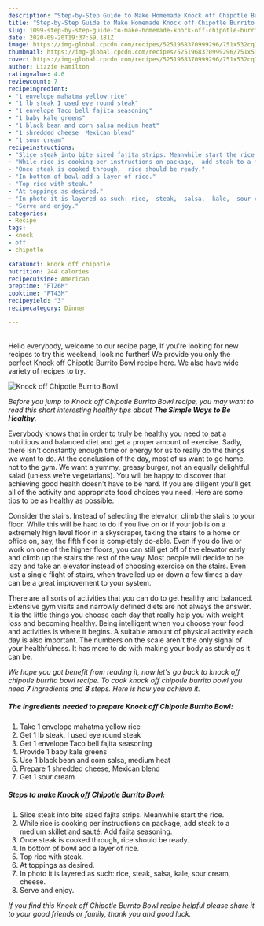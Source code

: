 ```yaml
---
description: "Step-by-Step Guide to Make Homemade Knock off Chipotle Burrito Bowl"
title: "Step-by-Step Guide to Make Homemade Knock off Chipotle Burrito Bowl"
slug: 1099-step-by-step-guide-to-make-homemade-knock-off-chipotle-burrito-bowl
date: 2020-09-20T19:37:59.181Z
image: https://img-global.cpcdn.com/recipes/5251968370999296/751x532cq70/knock-off-chipotle-burrito-bowl-recipe-main-photo.jpg
thumbnail: https://img-global.cpcdn.com/recipes/5251968370999296/751x532cq70/knock-off-chipotle-burrito-bowl-recipe-main-photo.jpg
cover: https://img-global.cpcdn.com/recipes/5251968370999296/751x532cq70/knock-off-chipotle-burrito-bowl-recipe-main-photo.jpg
author: Lizzie Hamilton
ratingvalue: 4.6
reviewcount: 7
recipeingredient:
- "1 envelope mahatma yellow rice"
- "1 lb steak I used eye round steak"
- "1 envelope Taco bell fajita seasoning"
- "1 baby kale greens"
- "1 black bean and corn salsa medium heat"
- "1 shredded cheese  Mexican blend"
- "1 sour cream"
recipeinstructions:
- "Slice steak into bite sized fajita strips. Meanwhile start the rice."
- "While rice is cooking per instructions on package,  add steak to a medium skillet and sauté.  Add fajita seasoning."
- "Once steak is cooked through,  rice should be ready."
- "In bottom of bowl add a layer of rice."
- "Top rice with steak."
- "At toppings as desired."
- "In photo it is layered as such: rice,  steak,  salsa,  kale,  sour cream,  cheese."
- "Serve and enjoy."
categories:
- Recipe
tags:
- knock
- off
- chipotle

katakunci: knock off chipotle 
nutrition: 244 calories
recipecuisine: American
preptime: "PT26M"
cooktime: "PT43M"
recipeyield: "3"
recipecategory: Dinner

---
```

<br>
Hello everybody, welcome to our recipe page, If you're looking for new recipes to try this weekend, look no further! We provide you only the perfect Knock off Chipotle Burrito Bowl recipe here. We also have wide variety of recipes to try.
<br>


![Knock off Chipotle Burrito Bowl](https://img-global.cpcdn.com/recipes/5251968370999296/751x532cq70/knock-off-chipotle-burrito-bowl-recipe-main-photo.jpg)

<i>Before you jump to Knock off Chipotle Burrito Bowl recipe, you may want to read this short interesting healthy tips about <strong>The Simple Ways to Be Healthy</strong>.</i>

Everybody knows that in order to truly be healthy you need to eat a nutritious and balanced diet and get a proper amount of exercise. Sadly, there isn't constantly enough time or energy for us to really do the things we want to do. At the conclusion of the day, most of us want to go home, not to the gym. We want a yummy, greasy burger, not an equally delightful salad (unless we’re vegetarians). You will be happy to discover that achieving good health doesn't have to be hard. If you are diligent you'll get all of the activity and appropriate food choices you need. Here are some tips to be as healthy as possible.

Consider the stairs. Instead of selecting the elevator, climb the stairs to your floor. While this will be hard to do if you live on or if your job is on a extremely high level floor in a skyscraper, taking the stairs to a home or office on, say, the fifth floor is completely do-able. Even if you do live or work on one of the higher floors, you can still get off of the elevator early and climb up the stairs the rest of the way. Most people will decide to be lazy and take an elevator instead of choosing exercise on the stairs. Even just a single flight of stairs, when travelled up or down a few times a day--can be a great improvement to your system. 

There are all sorts of activities that you can do to get healthy and balanced. Extensive gym visits and narrowly defined diets are not always the answer. It is the little things you choose each day that really help you with weight loss and becoming healthy. Being intelligent when you choose your food and activities is where it begins. A suitable amount of physical activity each day is also important. The numbers on the scale aren't the only signal of your healthfulness. It has more to do with making your body as sturdy as it can be. 


<i>We hope you got benefit from reading it, now let's go back to knock off chipotle burrito bowl recipe. To cook knock off chipotle burrito bowl you need <strong>7</strong> ingredients and <strong>8</strong> steps. Here is how you achieve it.
</i>

##### The ingredients needed to prepare Knock off Chipotle Burrito Bowl:

1. Take 1 envelope mahatma yellow rice
1. Get 1 lb steak, I used eye round steak
1. Get 1 envelope Taco bell fajita seasoning
1. Provide 1 baby kale greens
1. Use 1 black bean and corn salsa, medium heat
1. Prepare 1 shredded cheese,  Mexican blend
1. Get 1 sour cream


##### Steps to make Knock off Chipotle Burrito Bowl:

1. Slice steak into bite sized fajita strips. Meanwhile start the rice.
1. While rice is cooking per instructions on package,  add steak to a medium skillet and sauté.  Add fajita seasoning.
1. Once steak is cooked through,  rice should be ready.
1. In bottom of bowl add a layer of rice.
1. Top rice with steak.
1. At toppings as desired.
1. In photo it is layered as such: rice,  steak,  salsa,  kale,  sour cream,  cheese.
1. Serve and enjoy.


<i>If you find this Knock off Chipotle Burrito Bowl recipe helpful please share it to your good friends or family, thank you and good luck.</i>
